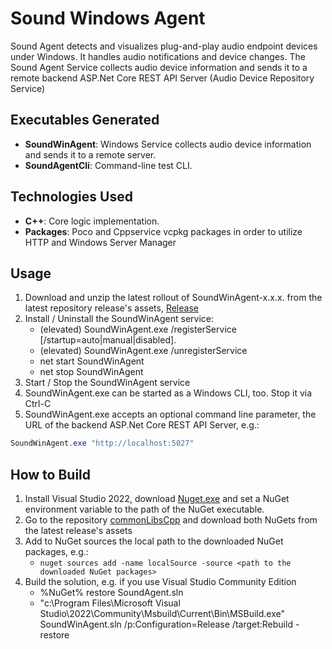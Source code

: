 # Sound Windows Agent

Sound Agent detects and visualizes plug-and-play audio endpoint devices under Windows. It handles audio notifications and device changes.
The Sound Agent Service collects audio device information and sends it to a remote backend ASP.Net Core REST API Server (Audio Device Repository Service)

## Executables Generated
- **SoundWinAgent**: Windows Service collects audio device information and sends it to a remote server.
- **SoundAgentCli**: Command-line test CLI.

## Technologies Used
- **C++**: Core logic implementation.
- **Packages**: Poco and Cppservice vcpkg packages in order to utilize HTTP and Windows Server Manager

## Usage
1. Download and unzip the latest rollout of SoundWinAgent-x.x.x. from the latest repository release's assets, [Release](https://github.com/eduarddanziger/SoundWinAgent/releases/latest)
2. Install / Uninstall the SoundWinAgent service:
	- (elevated) SoundWinAgent.exe /registerService [/startup=auto|manual|disabled]. 
	- (elevated) SoundWinAgent.exe /unregisterService
	- net start SoundWinAgent
	- net stop SoundWinAgent
3. Start / Stop the SoundWinAgent service
4. SoundWinAgent.exe can be started as a Windows CLI, too. Stop it via Ctrl-C
5. SoundWinAgent.exe accepts an optional command line parameter, the URL of the backend ASP.Net Core REST API Server, e.g.:
```powershell or bash
SoundWinAgent.exe "http://localhost:5027"
```

## How to Build
1. Install Visual Studio 2022, download [Nuget.exe](https://dist.nuget.org/win-x86-commandline/latest/nuget.exe) and set a NuGet environment variable to the path of the NuGet executable.
3. Go to the repository [commonLibsCpp](https://github.com/eduarddanziger/commonLibsCpp/) and download both NuGets from the latest release's assets
4. Add to NuGet sources the local path to the downloaded NuGet packages, e.g.:
	- `nuget sources add -name localSource -source <path to the downloaded NuGet packages>`
4. Build the solution, e.g. if you use Visual Studio Community Edition
	- %NuGet% restore SoundAgent.sln
	- "c:\Program Files\Microsoft Visual Studio\2022\Community\Msbuild\Current\Bin\MSBuild.exe" SoundWinAgent.sln /p:Configuration=Release /target:Rebuild -restore
